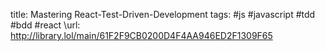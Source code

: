 title: Mastering React-Test-Driven-Development
tags: #js #javascript #tdd #bdd #react 
\url: http://library.lol/main/61F2F9CB0200D4F4AA946ED2F1309F65
